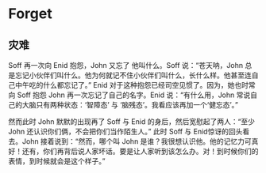 # Forget

## 灾难
Soff 再一次向 Enid 抱怨，John 又忘了 他叫什么。Soff 说：“苍天呐，John 总是忘记小伙伴们叫什么。他为何就记不住小伙伴们叫什么，长什么样。他甚至连自己中午吃的什么都忘记了。” Enid 对于这种抱怨已经司空见惯了。因为，她也时常向 Soff 抱怨 John 再一次忘记了自己的名字。Enid 说：“有什么用，John 常说自己的大脑只有两种状态：‘智障态’ 与 ‘脑残态’。我看应该再加一个‘健忘态’。” 

然而此时 John 默默的出现再了 Soff 与 Enid 的身后，然后宽慰起了两人：“至少 John 还认识你们俩，不会把你们当作陌生人。” 此时 Soff 与 Enid惊讶的回头看去。John 接着说到：“然而，哪个叫 John 是谁？我很想认识他。他的记忆力可真好！还有，你们再背后说人家坏话。要是让人家听到该怎么办。对！到时候你们的表情，到时候就会是这个样子。” 